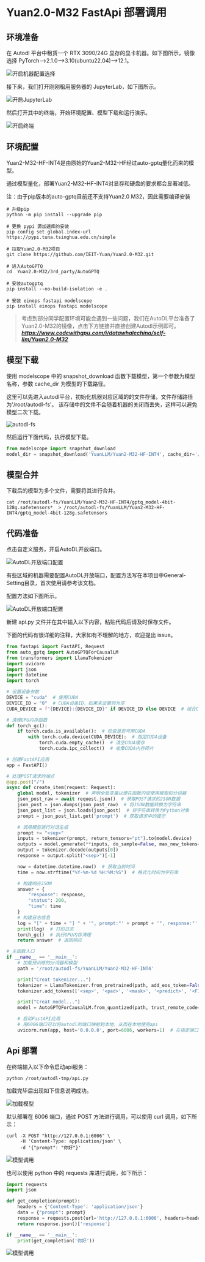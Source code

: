 # Yuan2.0-M32 FastApi 部署调用

## 环境准备

在 Autodl 平台中租赁一个 RTX 3090/24G 显存的显卡机器。如下图所示，镜像选择 PyTorch-->2.1.0-->3.10(ubuntu22.04)-->12.1。

![开启机器配置选择](images/01-1.png)

接下来，我们打开刚刚租用服务器的 JupyterLab，如下图所示。

![开启JupyterLab](images/01-2.png)

然后打开其中的终端，开始环境配置、模型下载和运行演示。  

![开启终端](images/01-3.png)

## 环境配置

Yuan2-M32-HF-INT4是由原始的Yuan2-M32-HF经过auto-gptq量化而来的模型。

通过模型量化，部署Yuan2-M32-HF-INT4对显存和硬盘的要求都会显著减低。

注：由于pip版本的auto-gptq目前还不支持Yuan2.0 M32，因此需要编译安装

```shell
# 升级pip
python -m pip install --upgrade pip

# 更换 pypi 源加速库的安装
pip config set global.index-url https://pypi.tuna.tsinghua.edu.cn/simple

# 拉取Yuan2.0-M32项目
git clone https://github.com/IEIT-Yuan/Yuan2.0-M32.git

# 进入AutoGPTQ
cd  Yuan2.0-M32/3rd_party/AutoGPTQ

# 安装autogptq
pip install --no-build-isolation -e .

# 安装 einops fastapi modelscope
pip install einops fastapi modelscope
```

> 考虑到部分同学配置环境可能会遇到一些问题，我们在AutoDL平台准备了Yuan2.0-M32的镜像，点击下方链接并直接创建Autodl示例即可。
> ***https://www.codewithgpu.com/i/datawhalechina/self-llm/Yuan2.0-M32***


## 模型下载  

使用 modelscope 中的 snapshot_download 函数下载模型，第一个参数为模型名称，参数 cache_dir 为模型的下载路径。

这里可以先进入autodl平台，初始化机器对应区域的的文件存储，文件存储路径为'/root/autodl-fs'。
该存储中的文件不会随着机器的关闭而丢失，这样可以避免模型二次下载。

![autodl-fs](images/autodl-fs.png)

然后运行下面代码，执行模型下载。

```python
from modelscope import snapshot_download
model_dir = snapshot_download('YuanLLM/Yuan2-M32-HF-INT4', cache_dir='/root/autodl-fs')
``` 

## 模型合并

下载后的模型为多个文件，需要将其进行合并。

```shell
cat /root/autodl-fs/YuanLLM/Yuan2-M32-HF-INT4/gptq_model-4bit-128g.safetensors*  > /root/autodl-fs/YuanLLM/Yuan2-M32-HF-INT4/gptq_model-4bit-128g.safetensors
```


## 代码准备  

点击自定义服务，开启AutoDL开放端口。

![AutoDL开放端口配置](images/01-4-0.png)

有些区域的机器需要配置AutoDL开放端口，配置方法写在本项目中General-Setting目录，首次使用请参考该文档。

配置方法如下图所示。

![AutoDL开放端口配置](images/01-4-1.png)

新建 api.py 文件并在其中输入以下内容，粘贴代码后请及时保存文件。

下面的代码有很详细的注释，大家如有不理解的地方，欢迎提出 issue。  

```python
from fastapi import FastAPI, Request
from auto_gptq import AutoGPTQForCausalLM
from transformers import LlamaTokenizer
import uvicorn
import json
import datetime
import torch

# 设置设备参数
DEVICE = "cuda"  # 使用CUDA
DEVICE_ID = "0"  # CUDA设备ID，如果未设置则为空
CUDA_DEVICE = f"{DEVICE}:{DEVICE_ID}" if DEVICE_ID else DEVICE  # 组合CUDA设备信息

# 清理GPU内存函数
def torch_gc():
    if torch.cuda.is_available():  # 检查是否可用CUDA
        with torch.cuda.device(CUDA_DEVICE):  # 指定CUDA设备
            torch.cuda.empty_cache()  # 清空CUDA缓存
            torch.cuda.ipc_collect()  # 收集CUDA内存碎片

# 创建FastAPI应用
app = FastAPI()

# 处理POST请求的端点
@app.post("/")
async def create_item(request: Request):
    global model, tokenizer  # 声明全局变量以便在函数内部使用模型和分词器
    json_post_raw = await request.json()  # 获取POST请求的JSON数据
    json_post = json.dumps(json_post_raw)  # 将JSON数据转换为字符串
    json_post_list = json.loads(json_post)  # 将字符串转换为Python对象
    prompt = json_post_list.get('prompt')  # 获取请求中的提示

    # 调用模型进行对话生成
    prompt += "<sep>"
    inputs = tokenizer(prompt, return_tensors="pt").to(model.device)
    outputs = model.generate(**inputs, do_sample=False, max_new_tokens=256)
    output = tokenizer.decode(outputs[0])
    response = output.split("<sep>")[-1]

    now = datetime.datetime.now()  # 获取当前时间
    time = now.strftime("%Y-%m-%d %H:%M:%S")  # 格式化时间为字符串

    # 构建响应JSON
    answer = {
        "response": response,
        "status": 200,
        "time": time
    }
    # 构建日志信息
    log = "[" + time + "] " + '", prompt:"' + prompt + '", response:"' + repr(response) + '"'
    print(log)  # 打印日志
    torch_gc()  # 执行GPU内存清理
    return answer  # 返回响应

# 主函数入口
if __name__ == '__main__':
    # 加载预训练的分词器和模型
    path = '/root/autodl-fs/YuanLLM/Yuan2-M32-HF-INT4'

    print("Creat tokenizer...")
    tokenizer = LlamaTokenizer.from_pretrained(path, add_eos_token=False, add_bos_token=False, eos_token='<eod>')
    tokenizer.add_tokens(['<sep>', '<pad>', '<mask>', '<predict>', '<FIM_SUFFIX>', '<FIM_PREFIX>', '<FIM_MIDDLE>','<commit_before>','<commit_msg>','<commit_after>','<jupyter_start>','<jupyter_text>','<jupyter_code>','<jupyter_output>','<empty_output>'], special_tokens=True)

    print("Creat model...")
    model = AutoGPTQForCausalLM.from_quantized(path, trust_remote_code=True).cuda()

    # 启动FastAPI应用
    # 用6006端口可以将autodl的端口映射到本地，从而在本地使用api
    uvicorn.run(app, host='0.0.0.0', port=6006, workers=1)  # 在指定端口和主机上启动应用
```  

## Api 部署  

在终端输入以下命令启动api服务：  

```shell
python /root/autodl-tmp/api.py
```  

加载完毕后出现如下信息说明成功。

![加载模型](images/01-5.png)

默认部署在 6006 端口，通过 POST 方法进行调用，可以使用 curl 调用，如下所示：  

```shell
curl -X POST "http://127.0.0.1:6006" \
     -H 'Content-Type: application/json' \
     -d '{"prompt": "你好"}'
```

![模型调用](images/01-6.png)

也可以使用 python 中的 requests 库进行调用，如下所示：

```python
import requests
import json

def get_completion(prompt):
    headers = {'Content-Type': 'application/json'}
    data = {"prompt": prompt}
    response = requests.post(url='http://127.0.0.1:6006', headers=headers, data=json.dumps(data))
    return response.json()['response']

if __name__ == '__main__':
    print(get_completion('你好'))
```

![模型调用](images/01-7.png)
